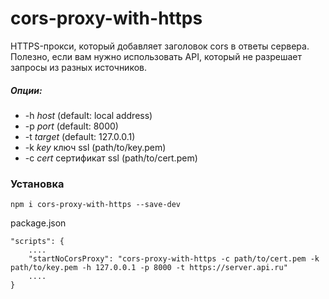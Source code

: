 # cors-proxy-with-https

HTTPS-прокси, который добавляет заголовок cors в ответы сервера.
Полезно, если вам нужно использовать API, который не разрешает запросы из разных источников.

##### Опции:

  * -h _host_  (default: local address)
  * -p _port_  (default: 8000)
  * -t _target_  (default: 127.0.0.1)
  * -k _key_  ключ ssl (path/to/key.pem)
  * -c _cert_  сертификат ssl (path/to/cert.pem)

### Установка

```
npm i cors-proxy-with-https --save-dev
```

package.json
```
"scripts": {
    ....
    "startNoCorsProxy": "cors-proxy-with-https -c path/to/cert.pem -k path/to/key.pem -h 127.0.0.1 -p 8000 -t https://server.api.ru"
    ....
}
```